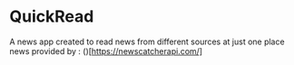 # QuickRead
A news app created to read news from different sources at just one place
 news provided by : (</newscatcher>)[https://newscatcherapi.com/]
